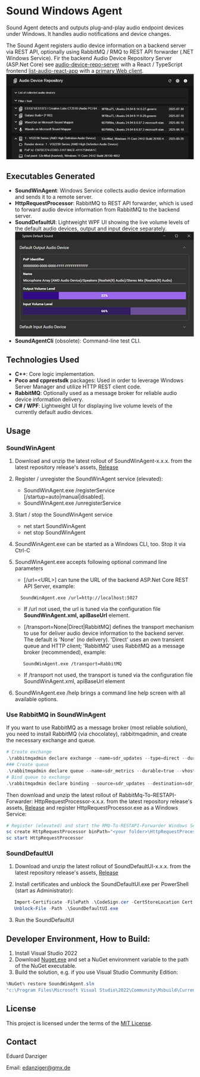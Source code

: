 # Sound Windows Agent

Sound Agent detects and outputs plug-and-play audio endpoint devices under Windows. It handles audio notifications and device changes.

The Sound Agent registers audio device information on a backend server via REST API, optionally using RabbitMQ / RMQ to REST API forwarder (.NET Windows Service).
Fir the backend Audio Device Repository Server (ASP.Net Core) see [audio-device-repo-server](https://github.com/eduarddanziger/audio-device-repo-server/)
with a React / TypeScript frontend [list-audio-react-app](https://github.com/eduarddanziger/list-audio-react-app/) with a [primary Web client](https://eduarddanziger.github.io/list-audio-react-app/).
![primaryWebClient screenshot](202509011555ReactRepoApp.jpg)

## Executables Generated

- **SoundWinAgent**: Windows Service collects audio device information and sends it to a remote server.
- **HttpRequestProcessor**: RabbitMQ to REST API forwarder, which is used to forward audio device information from RabbitMQ to the backend server.
- **SoundDefaultUI**: Lightweight WPF UI showing the live volume levels of the default audio devices, output and input device separately.
![SoundDefaultUI screenshot](202509011440SoundDefaultUI.jpg)
- **SoundAgentCli** (obsolete): Command-line test CLI.

## Technologies Used

- **C++**: Core logic implementation.
- **Poco and cpprestsdk** packages: Used in order to leverage Windows Server Manager and utilize HTTP REST client code.
- **RabbitMQ**: Optionally used as a message broker for reliable audio device information delivery.
- **C# / WPF**: Lightweight UI for displaying live volume levels of the currently default audio devices.

## Usage

### SoundWinAgent
1. Download and unzip the latest rollout of SoundWinAgent-x.x.x. from the latest repository release's assets, [Release](https://github.com/eduarddanziger/SoundWinAgent/releases/latest)
2. Register / unregister the SoundWinAgent service (elevated):
    - SoundWinAgent.exe /registerService [/startup=auto|manual|disabled]. 
    - SoundWinAgent.exe /unregisterService
3. Start / stop the SoundWinAgent service
    - net start SoundWinAgent
    - net stop SoundWinAgent
4. SoundWinAgent.exe can be started as a Windows CLI, too. Stop it via Ctrl-C
5. SoundWinAgent.exe accepts following optional command line parameters
    - [/url=\<URL\>] can tune the URL of the backend ASP.Net Core REST API Server, example:
    ```
      SoundWinAgent.exe /url=http://localhost:5027
    ```
      - If /url not used, the url is tuned via the configuration file **SoundWinAgent.xml, apiBaseUrl** element.

    - [/transport=None|Direct|RabbitMQ] defines the transport mechanism to use for deliver
      audio device information to the backend server. The default is 'None' (no delivery).
      'Direct' uses an own transient queue and HTTP client; 'RabbitMQ' uses RabbitMQ as a message broker (recommended), example:
    ```
       SoundWinAgent.exe /transport=RabbitMQ
    ```
      - If /transport not used, the transport is tuned via the configuration file SoundWinAgent.xml, apiBaseUrl element

6. SoundWinAgent.exe /help brings a command line help screen with all available options.

### Use RabbitMQ in SoundWinAgent
If you want to use RabbitMQ as a message broker (most reliable solution),
you need to install RabbitMQ (via chocolatey), rabbitmqadmin, and create the necessary exchange and queue.

```powershell
# Create exchange
.\rabbitmqadmin declare exchange --name=sdr_updates --type=direct --durable=true --vhost=/
### Create queue
.\rabbitmqadmin declare queue --name=sdr_metrics --durable=true --vhost=/
# Bind queue to exchange
.\rabbitmqadmin declare binding --source=sdr_updates --destination=sdr_metrics --destination-type=queue --routing-key=metrics-capture --vhost=/
```

Then download and unzip the latest rollout of RabbitMq-To-RESTAPI-Forwarder: HttpRequestProcessor-x.x.x. from the latest repository release's assets, [Release](https://github.com/eduarddanziger/SoundWinAgent/releases/latest) and register HttpRequestProcessor.exe as a Windows Service:

```powershell
# Register (elevated) and start the RMQ-To-RESTAPI-Forwarder Windows Service
sc create HttpRequestProcessor binPath="<your folder>\HttpRequestProcessor.exe" start=auto
sc start HttpRequestProcessor
```

### SoundDefaultUI
1. Download and unzip the latest rollout of SoundDefaultUI-x.x.x. from the latest repository
release's assets, [Release](https://github.com/eduarddanziger/SoundWinAgent/releases/latest)

2. Install certificates and unblock the SoundDefaultUI.exe per PowerShell (start as Administrator):

```powershell
   Import-Certificate -FilePath .\CodeSign.cer -CertStoreLocation Cert:\LocalMachine\Root
   Unblock-File -Path .\SoundDefaultUI.exe
```
3. Run the SoundDefaultUI

## Developer Environment, How to Build:

1. Install Visual Studio 2022
2. Download [Nuget.exe](https://dist.nuget.org/win-x86-commandline/latest/nuget.exe) and set a NuGet environment variable to the path of the NuGet executable.
3. Build the solution, e.g. if you use Visual Studio Community Edition:
```powershell
%NuGet% restore SoundWinAgent.sln
"c:\Program Files\Microsoft Visual Studio\2022\Community\Msbuild\Current\Bin\MSBuild.exe" SoundWinAgent.sln /p:Configuration=Release /target:Rebuild -restore
```

## License

This project is licensed under the terms of the [MIT License](LICENSE).

## Contact

Eduard Danziger

Email: [edanziger@gmx.de](mailto:edanziger@gmx.de)
